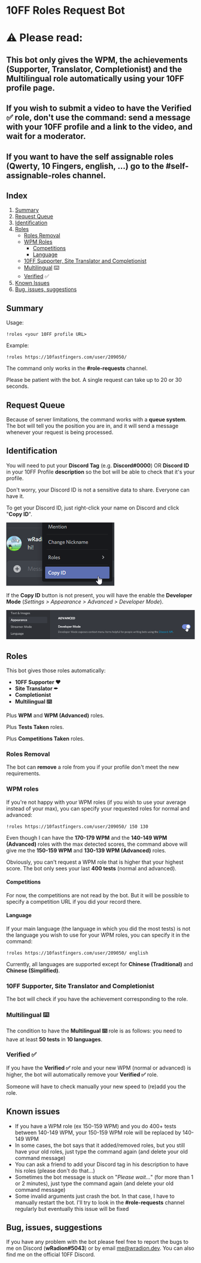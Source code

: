 # 10FF Roles Request Bot

# ⚠ Please read:

## This bot only gives the WPM, the achievements (Supporter, Translator, Completionist) and the Multilingual role automatically using your 10FF profile page.

## If you wish to submit a video to have the Verified ✅ role, don't use the command: send a message with your 10FF profile and a link to the video, and wait for a moderator.

## If you want to have the self assignable roles (Qwerty, 10 Fingers, english, ...) go to the #self-assignable-roles channel.

## Index
1. [Summary](#summary)
2. [Request Queue](#request-queue)
3. [Identification](#identification)
4. [Roles](#roles)
    - [Roles Removal](#roles-removal)
    - [WPM Roles](#wpm-roles)
      - [Competitions](#competitions)
      - [Language](#language)
    - [10FF Supporter, Site Translator and Completionist](#10ff-supporter-site-translator-and-completionist)
    - [Multilingual](#multilingual-keyboard) :keyboard:
    - [Verified](#verified-) ✅
5. [Known Issues](#known-issues)
6. [Bug, issues, suggestions](#bug-issues-suggestions)

## Summary

Usage:
```
!roles <your 10FF profile URL>
```

Example:
```
!roles https://10fastfingers.com/user/209050/
```

The command only works in the **#role-requests** channel.

Please be patient with the bot. A single request can take up to 20 or 30 seconds.

## Request Queue

Because of server limitations, the command works with a **queue system**. The bot will tell you the position you are in, and it will send a message whenever your request is being processed.

## Identification

You will need to put your **Discord Tag** (e.g. **Discord#0000**) OR **Discord ID** in your 10FF Profile **description** so the bot will be able to check that it's your profile.

Don't worry, your Discord ID is not a sensitive data to share. Everyone can have it.

To get your Discord ID, just right-click your name on Discord and click "**Copy ID**".

![CopyID](./README/copy_id.png)

If the **Copy ID** button is not present, you will have the enable the **Developer Mode** (_Settings > Appearance > Advanced > Developer Mode_).

![DeveloperMode](./README/developer_mode.png)

## Roles

This bot gives those roles automatically:
- **10FF Supporter ❤**
- **Site Translator ✒**
- **Completionist**
- **Multilingual :keyboard:**

Plus **WPM** and **WPM (Advanced)** roles.

Plus **Tests Taken** roles.

Plus **Competitions Taken** roles.

### Roles Removal

The bot can **remove** a role from you if your profile don't meet the new requirements.

### WPM roles

If you're not happy with your WPM roles (if you wish to use your average instead of your max), you can specify your requested roles for normal and advanced:
```
!roles https://10fastfingers.com/user/209050/ 150 130
```
Even though I can have the **170-179 WPM** and the **140-149 WPM (Advanced)** roles with the max detected scores, the command above will give me the **150-159 WPM** and **130-139 WPM (Advanced)** roles.

Obviously, you can't request a WPM role that is higher that your highest score. The bot only sees your last **400 tests** (normal and advanced).

#### Competitions

For now, the competitions are not read by the bot. But it will be possible to specify a competition URL if you did your record there.

#### Language

If your main language (the language in which you did the most tests) is not the language you wish to use for your WPM roles, you can specify it in the command:
```
!roles https://10fastfingers.com/user/209050/ english
```

Currently, all languages are supported except for **Chinese (Traditional)** and **Chinese (Simplified)**.

### 10FF Supporter, Site Translator and Completionist

The bot will check if you have the achievement corresponding to the role.

### Multilingual :keyboard:

The condition to have the **Multilingual :keyboard:** role is as follows: you need to have at least **50 tests** in **10 languages**.

### Verified ✅

If you have the **Verified ✅** role and your new WPM (normal or advanced) is higher, the bot will automatically remove your **Verified ✅** role.

Someone will have to check manually your new speed to (re)add you the role.

## Known issues

- If you have a WPM role (ex 150-159 WPM) and you do 400+ tests between 140-149 WPM, your 150-159 WPM role will be replaced by 140-149 WPM
- In some cases, the bot says that it added/removed roles, but you still have your old roles, just type the command again (and delete your old command message)
- You can ask a friend to add your Discord tag in his description to have his roles (please don't do that...)
- Sometimes the bot message is stuck on "_Please wait..._" (for more than 1 or 2 minutes), just type the command again (and delete your old command message)
- Some invalid arguments just crash the bot. In that case, I have to manually restart the bot. I'll try to look in the **#role-requests** channel regularly but eventually this issue will be fixed

## Bug, issues, suggestions

If you have any problem with the bot please feel free to report the bugs to me on Discord (**wRadion#5043**) or by email [me@wradion.dev](mailto:me@wradion.dev). You can also find me on the official 10FF Discord.
